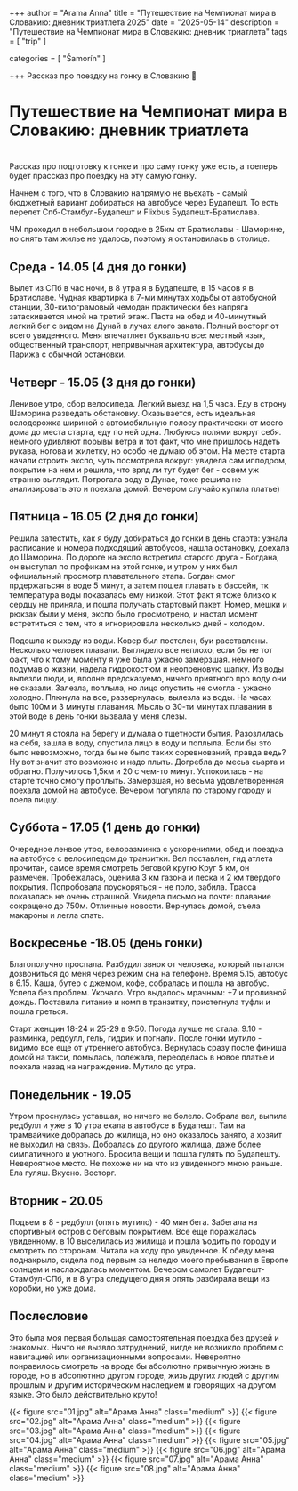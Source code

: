 

+++
author = "Arama Anna"
title = "Путешествие на Чемпионат мира в Словакию: дневник триатлета 2025"
date = "2025-05-14"
description = "Путешествие на Чемпионат мира в Словакию: дневник триатлета"
tags = [
    "trip"
]

categories = [
    "Šamorín"
]

+++
Рассказ про поездку на гонку в Словакию
🥇
<!--more-->
# Путешествие на Чемпионат мира в Словакию: дневник триатлета

# 

Рассказ про подготовку к гонке и про саму гонку уже есть, а тоеперь будет прассказ про поездку на эту самую гонку.

Начнем с того, что в Словакию напрямую не въехать - самый бюджетный вариант добираться на автобусе через Будапешт. То есть перелет Спб-Стамбул-Будапешт и Flixbus Будапешт-Братислава.

ЧМ проходил в небольшом городке в 25км от Братиславы - Шаморине, но снять там жилье не удалось, поэтому я остановилась в столице. 

## Среда - 14.05 (4 дня до гонки)
Вылет из СПб в час ночи, в 8 утра я в Будапеште, в 15 часов я в Братиславе. Чудная квартирка в 7-ми минутах ходьбы от автобусной станции, 30-килограмовый чемодан практически без напряга затаскивается мной на третий этаж. Паста на обед и 40-минутный легкий бег с видом на Дунай в лучах алого заката. Полный восторг от всего увиденного. Меня впечатляет буквально все: местный язык, общественный транспорт, непривычная архитектура, автобусы до Парижа с обычной остановки.

## Четверг - 15.05 (3 дня до гонки)
Ленивое утро, сбор велосипеда. Легкий выезд на 1,5 часа. Еду в строну Шаморина разведать обстановку. Оказывается, есть идеальная велодорожка шириной с автомобильную полосу практически от моего дома до места старта, еду по ней одна. Любуюсь полями вокруг себя. немного удивляют порывы ветра и тот факт, что мне пришлось надеть рукава, ногова и жилетку, но особо не думаю об этом. На месте старта начали строить экспо, чуть посмотрела вокруг: увидела сам ипподром, покрытие на нем и решила, что вряд ли тут будет бег - совем уж странно выглядит. Потрогала воду в Дунае, тоже решила не анализировать это и поехала домой. Вечером случайо купила платье)

## Пятница - 16.05 (2 дня до гонки)
Решила затестить, как я буду добираться до гонки в день старта: узнала расписание и номера подходящий автобусов, нашла остановку, доехала до Шаморина. По дороге на экспо встретила старого друга - Богдана, он выступал по профикам на этой гонке, и утром у них был официальный просмотр плавательного этапа. Богдан смог прдержатьсяя в воде 5 минут, а затем пошел плавать в бассейн, тк температура воды показалась ему низкой. Этот факт я тоже близко к сердцу не приняла, и пошла получать стартовый пакет. Номер, мешки и рюкзак были у меня, экспо было просмотрено, и настал момент встретиться с тем, что я игнорировала несколько дней - холодом. 

Подошла к выходу из воды. Ковер был постелен, буи расставлены. Несколько человек плавали. Выглядело все неплохо, если бы не тот факт, что к тому моменту я уже была ужасно замерзшая. немного подумав о жизни, надела гидрокостюм и неопреновую шапку. Из воды вылезли люди, и, вполне предсказуемо, ничего приятного про воду они не сказали. Залезла, поплыла, но лицо опустить не смогла - ужасно холодно. Плюнула на все, развернулась, вылезла из воды. На часах было 100м и 3 минуты плавания. Мысль о 30-ти минутах плавания в этой воде в день гонки вызвала у меня слезы. 

20 минут я стояла на берегу и думала о тщетности бытия. Разозлилась на себя, зашла в воду, опустила лицо в воду и поплыла. Если бы это было невозможно, тогда бы не было таких соревнований, правда ведь? Ну вот значит это возможно и надо плыть. Догребла до месьа сьарта и обратно. Получилось 1,5км и 20 с чем-то минут. Успокоилась - на старте точно смогу проплыть. Замерзшая, но весьма удовлетворенная поехала домой на автобусе. Вечером погуляла по старому городу и поела пиццу.

## Суббота - 17.05 (1 день до гонки)
Очередное ленвое утро, велоразминка с ускорениями, обед и поездка на автобусе с велосипедом до транзитки. Вел поставлен, гид атлета прочитан, самое время смотреть беговой кругю Круг 5 км, он размечен. Пробежалась, оценила 3 км газона и песка и 2 км твердого покрытия. Попробовала поускоряться - не поло, забила. Трасса показалась не очень страшной. Увидела письмо на почте: плавание сокращено до 750м. Отличные новости. Вернулась домой, съела макароны и легла спать.

## Воскресенье -18.05 (день гонки)
Благополучно проспала. Разбудил звнок от человека, который пытался дозвониться до меня через режим сна на телефоне. Время 5.15, автобус в 6.15. Каша, бутер с джемом, кофе, собралась и пошла на автобус. Успела без проблем. Укочало. Утро выдалось мрачным: +7 и проливной дождь. Поставила питание и комп в транзитку, пристегнула туфли и пошла греться.

Старт женщин 18-24 и 25-29 в 9:50. Погода лучше не стала. 9.10 - разминка, редбулл, гель, гидрик и погнали. После гонки мутило - видимо все еще от утреннего автобуса. Вернулась сразу после финиша домой на такси, помылась, полежала, переоделась в новое платье и поехала назад на награждение. Мутило до утра.

## Понедельник - 19.05
Утром проснулась уставшая, но ничего не болело. Собрала вел, выпила редбулл и уже в 10 утра ехала в автобусе в Будапешт. Там на трамвайчике добралась до жилища, но оно оказалось занято, а хозяит не выходил на связь. Добралась до другого жилища, даже более симпатичного и уютного. Бросила вещи и пошла гулять по Будапешту. Невероятное место. Не похоже ни на что из увиденного мною раньше. Ела гуляш. Вкусно. Восторг.

## Вторник - 20.05
Подъем в 8 - редбулл (опять мутило) - 40 мин бега. Забегала на спортивный остров с беговым покрытием. Все еще поражалась увиденному. в 10 выселилась из жилища и пошла ъодить по городу и смотреть по сторонам. Читала на ходу про увиденное. К обеду меня поднакрыло, сидела под первым за неледю моего пребывания в Европе солнцем и наслаждалась моментом. Вечером самолет Будапешт-Стамбул-СПб, и в 8 утра следущего дня я опять разбирала вещи из коробки, но уже дома.

## Послесловие
Это была моя первая большая самостоятельная поездка без друзей и знакомых. Ничто не вызвло затруднений, нигде не возникло проблем с навигацией или организационными вопросами. Невероятно понравилось смотреть на вроде бы абсолютно привычную жизнь в городе, но в абсолютнно другом городе, жизь других людей с другим прошлым и другим историческим наследием и говорящих на другом языке. Это было действительно круто!

{{< figure src="01.jpg" alt="Арама Анна" class="medium" >}}
{{< figure src="02.jpg" alt="Арама Анна" class="medium" >}}
{{< figure src="03.jpg" alt="Арама Анна" class="medium" >}}
{{< figure src="04.jpg" alt="Арама Анна" class="medium" >}}
{{< figure src="05.jpg" alt="Арама Анна" class="medium" >}}
{{< figure src="06.jpg" alt="Арама Анна" class="medium" >}}
{{< figure src="07.jpg" alt="Арама Анна" class="medium" >}}
{{< figure src="08.jpg" alt="Арама Анна" class="medium" >}}
